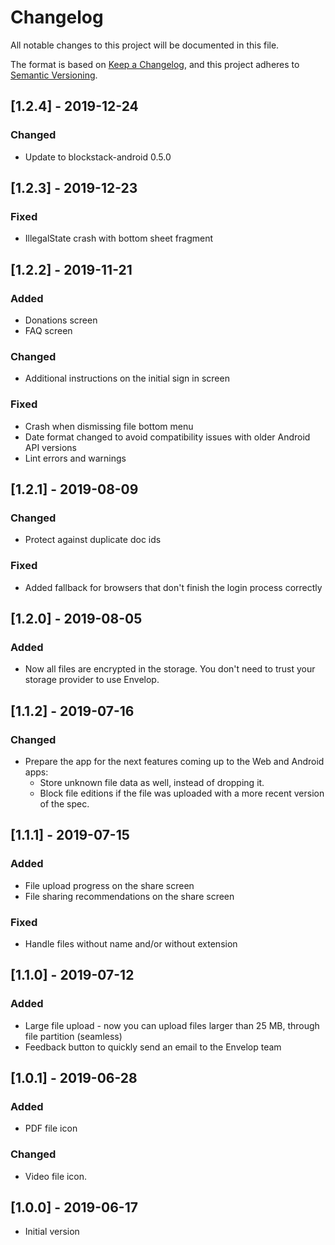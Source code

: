 # Changelog

All notable changes to this project will be documented in this file.

The format is based on [Keep a Changelog](https://keepachangelog.com/en/1.0.0/),
and this project adheres to [Semantic Versioning](https://semver.org/spec/v2.0.0.html).

## [1.2.4] - 2019-12-24

### Changed
- Update to blockstack-android 0.5.0

## [1.2.3] - 2019-12-23

### Fixed
- IllegalState crash with bottom sheet fragment

## [1.2.2] - 2019-11-21

### Added
- Donations screen
- FAQ screen

### Changed
- Additional instructions on the initial sign in screen

### Fixed
- Crash when dismissing file bottom menu
- Date format changed to avoid compatibility issues with older Android API versions
- Lint errors and warnings

## [1.2.1] - 2019-08-09

### Changed
- Protect against duplicate doc ids

### Fixed
- Added fallback for browsers that don't finish the login process correctly

## [1.2.0] - 2019-08-05

### Added
- Now all files are encrypted in the storage. You don't need to trust your storage provider to use Envelop.

## [1.1.2] - 2019-07-16

### Changed
- Prepare the app for the next features coming up to the Web and Android apps:
  - Store unknown file data as well, instead of dropping it.
  - Block file editions if the file was uploaded with a more recent version of the spec.

## [1.1.1] - 2019-07-15

### Added
- File upload progress on the share screen
- File sharing recommendations on the share screen

### Fixed
- Handle files without name and/or without extension

## [1.1.0] - 2019-07-12

### Added
- Large file upload - now you can upload files larger than 25 MB, through file partition (seamless)
- Feedback button to quickly send an email to the Envelop team

## [1.0.1] - 2019-06-28

### Added
- PDF file icon

### Changed
- Video file icon.

## [1.0.0] - 2019-06-17

- Initial version
